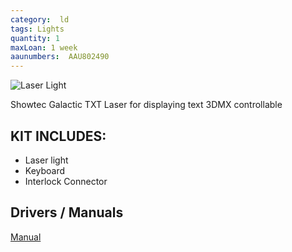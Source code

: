 ```yaml
---
category:  ld
tags: Lights
quantity: 1
maxLoan: 1 week
aaunumbers:  AAU802490
---
```

![Laser Light](https://www.showtec.co.uk/onlineshop/image/cache/data/51342-228x228.jpg)

Showtec Galactic TXT Laser for displaying text 3DMX controllable
## KIT INCLUDES:
-  Laser light 
- Keyboard 
-  Interlock Connector

## Drivers / Manuals
[Manual](https://www.highlite.com/media/attachments/MANUAL/51342_MANUAL_GB_V1.pdf)



